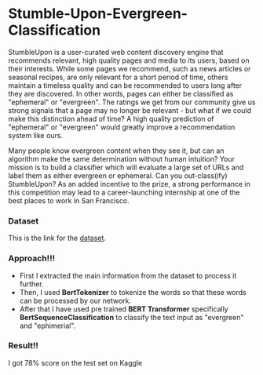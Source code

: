 # Stumble-Upon-Evergreen-Classification<br>
StumbleUpon is a user-curated web content discovery engine that recommends relevant, high quality pages and media to its users, based on their interests. While some pages we recommend, such as news articles or seasonal recipes, are only relevant for a short period of time, others maintain a timeless quality and can be recommended to users long after they are discovered. In other words, pages can either be classified as "ephemeral" or "evergreen". The ratings we get from our community give us strong signals that a page may no longer be relevant - but what if we could make this distinction ahead of time? A high quality prediction of "ephemeral" or "evergreen" would greatly improve a recommendation system like ours.

Many people know evergreen content when they see it, but can an algorithm make the same determination without human intuition? Your mission is to build a classifier which will evaluate a large set of URLs and label them as either evergreen or ephemeral. Can you out-class(ify) StumbleUpon? As an added incentive to the prize, a strong performance in this competition may lead to a career-launching internship at one of the best places to work in San Francisco.

### Dataset<br>
This is the link for the [dataset](https://www.kaggle.com/c/stumbleupon/data). 

### Approach!!! <br>

- First I extracted the main information from the dataset to process it further.
- Then, I used **BertTokenizer** to tokenize the words so that these words can be processed by our network.
- After that I have used pre trained **BERT Transformer** specifically **BertSequenceClassification** to classify the text input as "evergreen" and "ephimerial".

### Result!! <br>
I got 78% score on the test set on Kaggle 
